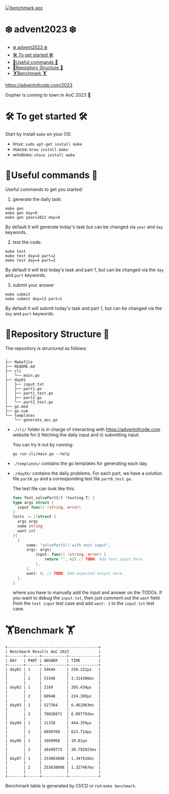 [![benchmark aoc](https://github.com/MattiasMTS/advent2023/actions/workflows/benchmark.yml/badge.svg)](https://github.com/MattiasMTS/advent2023/actions/workflows/benchmark.yml)

# ❄️ advent2023 ❄️

<!--toc:start-->

- [❄️ advent2023 ❄️](#️-advent2023-️)
- [🛠️ To get started 🛠️](#🛠️-to-get-started-🛠️)
- [🏃Useful commands 🏃](#🏃useful-commands-🏃)
- [🎄Repository Structure 🎄](#🎄repository-structure-🎄)
- [🏋️Benchmark 🏋️](#🏋️benchmark-🏋️)
<!--toc:end-->

https://adventofcode.com/2023

Gopher is coming to town in AoC 2023 🦫

# 🛠️ To get started 🛠️

Start by install `make` on your OS:

- linux: `sudo apt-get install make`
- macos: `brew install make`
- windows: `choco install make`

# 🏃Useful commands 🏃

Useful commands to get you started:

1. generate the daily task:

```shell
make gen
make gen day=9
make gen year=2022 day=9
```

By default it will generate today's task but can be changed via
`year` and `day` keywords.

2. test the code:

```shell
make test
make test day=4 part=2
make test day=4 part=2
```

By default it will test today's task and part 1, but can be changed via
the `day` and `part` keywords.

3. submit your answer

```
make submit
make submit day=13 part=1
```

By default it will submit today's task and part 1, but can be changed via
the `day` and `part` keywords.

# 🎄Repository Structure 🎄

The repository is structured as follows:

```tree
.
├── Makefile
├── README.md
├── cli
│   └── main.go
├── day01
│   ├── input.txt
│   ├── part1.go
│   ├── part1_test.go
│   ├── part2.go
│   └── part2_test.go
├── go.mod
├── go.sum
└── templates
    └── generate_aoc.go
```

- `./cli/` folder is in charge of interacting with https://adventofcode.com website
  for i) fetching the daily input and ii) submitting input.

  You can try it out by running:

  ```shell
  go run cli/main.go --help
  ```

- `./templates/` contains the go templates for generating each day.

- `./dayXX/` contains the daily problems. For each part, we have a solution file
  `partN.go` and a corresponding test file `partN_test.go`.

  The test file can look like this:

  ```go
  func Test_solvePart1(t *testing.T) {
  type args struct {
  	input func() (string, error)
  }
  tests := []struct {
  	args args
  	name string
  	want int
  }{
  	{
  		name: "solvePart1() with test input",
  		args: args{
  			input: func() (string, error) {
  				return "", nil // TODO: Add test input here.
  			},
  		},
  		want: 0, // TODO: Add expected output here.
  	},
  }
  ```

  where you have to manually add the input and answer on the TODOs.
  If you want to debug the `input.txt`, then just comment out the
  `want` field from the `test input` test case and add `want: 1`
  to the `input.txt` test case.

# 🏋️Benchmark 🏋️

```
+----------------------------------------+
| Benchmark Results AoC 2023             |
+-------+------+-----------+-------------+
| DAY   | PART | ANSWER    | TIME        |
+-------+------+-----------+-------------+
| day01 | 1    | 54644     | 258.222µs   |
|       |      |           |             |
|       | 2    | 53348     | 3.314306ms  |
|       |      |           |             |
| day02 | 1    | 2169      | 205.434µs   |
|       |      |           |             |
|       | 2    | 60948     | 224.389µs   |
|       |      |           |             |
| day03 | 1    | 527364    | 6.462963ms  |
|       |      |           |             |
|       | 2    | 79026871  | 6.097792ms  |
|       |      |           |             |
| day04 | 1    | 21158     | 444.359µs   |
|       |      |           |             |
|       | 2    | 6050769   | 623.714µs   |
|       |      |           |             |
| day06 | 1    | 1660968   | 10.81µs     |
|       |      |           |             |
|       | 2    | 26499773  | 30.791923ms |
|       |      |           |             |
| day07 | 1    | 253603890 | 1.347916ms  |
|       |      |           |             |
|       | 2    | 253630098 | 1.327467ms  |
|       |      |           |             |
+-------+------+-----------+-------------+
```

Benchmark table is generated by CI/CD or run `make benchmark`.
